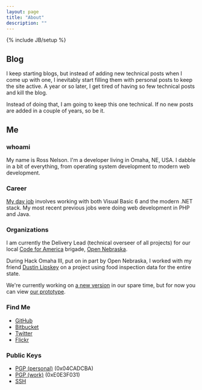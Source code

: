 ```yaml
---
layout: page
title: "About"
description: ""
---
```

{% include JB/setup %}

## Blog

I keep starting blogs, but instead of adding new technical posts when I come up 
with one, I inevitably start filling them with personal posts to keep the site
active. A year or so later, I get tired of having so few technical posts and 
kill the blog.

Instead of doing that, I am going to keep this one technical. If no new posts
are added in a couple of years, so be it.

## Me

### whoami

My name is Ross Nelson. I'm a developer living in Omaha, NE, USA. I dabble in a 
bit of everything, from operating system development to modern web development.

### Career

[My day job](http://hobbytown.com) involves working with both Visual Basic 6 
and the modern .NET stack. My most recent previous jobs were doing web 
development in PHP and Java.

### Organizations

I am currently the Delivery Lead (technical overseer of all projects) for our 
local [Code for America](http://codeforamerica.org) brigade, 
[Open Nebraska](http://opennebraska.io).

During Hack Omaha III, put on in part by Open Nebraska, I worked with my friend 
[Dustin Lipskey](http://lipskey.me) on a project using food inspection data 
for the entire state.

We're currently working on [a new version](http://foodinspections.org) in our 
spare time, but for now you can view 
[our prototype](http://foodinspections.opennebraska.io).

### Find Me

+ [GitHub](https://github.com/rnelson)
+ [Bitbucket](https://bitbucket.org/rossnelson)
+ [Twitter](https://twitter.com/rossnelson)
+ [Flickr](http://flickr.com/photos/rossn)

### Public Keys

+ [PGP (personal)](http://pgp.mit.edu:11371/pks/lookup?op=get&search=0x33E5C81B04CADCBA) (0x04CADCBA)
+ [PGP (work)](http://pgp.mit.edu:11371/pks/lookup?op=get&search=0x3D2C5094E0E3F031) (0xE0E3F031)
+ [SSH](http://pretendamazing.org/files/rnelson.pub.txt)